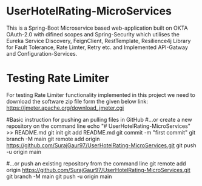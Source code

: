 # UserHotelRating-MicroServices
This is a Spring-Boot Microservice based web-application built on OKTA OAuth-2.0 with difined scopes and Spring-Security which utilises the Eureka Service Discovery, FeignClient, RestTemplate, Resilience4j Library for 
Fault Tolerance, Rate Limter, Retry etc. and Implemented API-Gatway and Configuration-Services.

# Testing Rate Limiter 
For testing Rate Limiter functionality implemented in this project we need to download the software zip file form the given below link:
https://jmeter.apache.org/download_jmeter.cgi

#Basic instruction for pushing an pulling files in GitHub
#…or create a new repository on the command line
echo "# UserHotelRating-MicroServices" >> README.md
git init
git add README.md
git commit -m "first commit"
git branch -M main
git remote add origin https://github.com/SurajGaur97/UserHotelRating-MicroServices.git
git push -u origin main

#…or push an existing repository from the command line
git remote add origin https://github.com/SurajGaur97/UserHotelRating-MicroServices.git
git branch -M main
git push -u origin main
